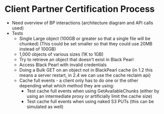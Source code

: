 Client Partner Certification Process
====================================

* Need overview of BP interactions (architecture diagram and API calls
  used)
* Tests
  * Single Large object (100GB or greater so that a single file will be chunked) (This could be set smaller so that they could use 20MB instead of 100GB)
  * 1,000 objects of various sizes (1K to 1GB)
  * Try to retrieve an object that doesn't exist in Black Pearl
  * Access Black Pearl with invalid credentials
  * Doing a Bulk GET on an object not in BlackPearl cache (in 1.2 this means a server restart, in 2.4 we can use the cache reclaim api)
  * Cache full events - a client only has to do one or the other depending what which method they are using:
    * Test cache full events when using GetAvailableChunks (either by using an intermediate proxy or artificially limit the cache size)
    * Test cache full events when using naked S3 PUTs (this can be simulated as well)
